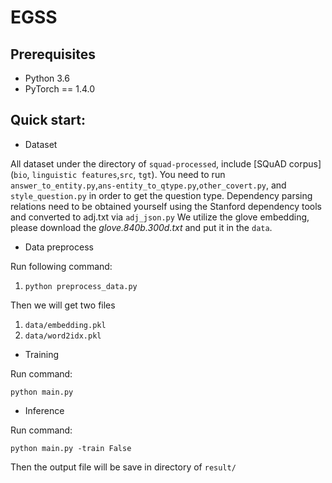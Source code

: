 # EGSS
<!--EGSS paper code-->
## Prerequisites

- Python 3.6
- PyTorch == 1.4.0

## Quick start:

- Dataset

All dataset under the directory of `squad-processed`, include [SQuAD corpus](`bio`, `linguistic features`,`src`, `tgt`).
You need to run `answer_to_entity.py`,`ans-entity_to_qtype.py`,`other_covert.py`, and `style_question.py` in order to get the question type.
Dependency parsing relations need to be obtained yourself using the Stanford dependency tools and converted to adj.txt via `adj_json.py`
We utilize the glove embedding, please download the *glove.840b.300d.txt* and put it in the `data`.

- Data preprocess

Run following command:

1. `python preprocess_data.py`

Then we will get two files

1. `data/embedding.pkl`
2. `data/word2idx.pkl`

- Training

Run command:

`python main.py`

- Inference

Run command:

`python main.py -train False`

Then the output file will be save in directory of `result/`
